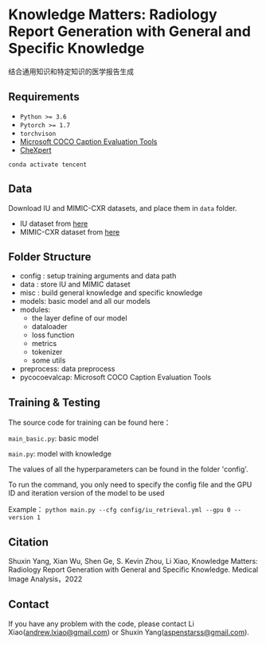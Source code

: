 # Knowledge Matters: Radiology Report Generation with General and Specific Knowledge

结合通用知识和特定知识的医学报告生成

## Requirements
- `Python >= 3.6`
- `Pytorch >= 1.7`
- `torchvison`
- [Microsoft COCO Caption Evaluation Tools](https://github.com/tylin/coco-caption)
- [CheXpert](https://github.com/stanfordmlgroup/chexpert-labeler)

`conda activate tencent`

## Data

Download IU and MIMIC-CXR datasets, and place them in `data` folder.

- IU dataset from [here](https://iuhealth.org/find-medical-services/x-rays)
- MIMIC-CXR dataset from [here](https://physionet.org/content/mimic-cxr-jpg/2.0.0/)

## Folder Structure
- config : setup training arguments and data path
- data : store IU and MIMIC dataset
- misc : build general knowledge and specific knowledge 
- models: basic model and all our models
- modules: 
    - the layer define of our model 
    - dataloader
    - loss function
    - metrics
    - tokenizer
    - some utils
- preprocess: data preprocess
- pycocoevalcap: Microsoft COCO Caption Evaluation Tools

## Training & Testing

The source code for training can be found here：

`main_basic.py`: basic model

`main.py`: model with knowledge

The values of all the hyperparameters can be found in the folder 'config'.

To run the command, you only need to specify the config file and the GPU ID and iteration version of the model to be used


Example：
`python main.py --cfg config/iu_retrieval.yml --gpu 0 --version 1`

## Citation
Shuxin Yang, Xian Wu, Shen Ge, S. Kevin Zhou, Li Xiao, Knowledge Matters: Radiology Report Generation with General and Specific Knowledge. Medical Image Analysis，2022

## Contact
If you have any problem with the code, please contact  Li Xiao(andrew.lxiao@gmail.com) or Shuxin Yang(aspenstarss@gmail.com).

